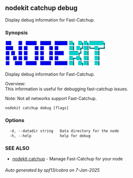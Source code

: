 ## nodekit catchup debug

Display debug information for Fast-Catchup.

### Synopsis

                                                             
<img alt="Terminal Render" src="/assets/nodekit.png" width="65%">      
                                                             
                                                             
Display debug information for Fast-Catchup.                  
                                                             
Overview:                                                    
This information is useful for debugging fast-catchup issues.
                                                             
Note: Not all networks support Fast-Catchup.                 

```
nodekit catchup debug [flags]
```

### Options

```
  -d, --datadir string   Data directory for the node
  -h, --help             help for debug
```

### SEE ALSO

* [nodekit catchup](/man/nodekit_catchup.md)	 - Manage Fast-Catchup for your node

###### Auto generated by spf13/cobra on 7-Jan-2025
